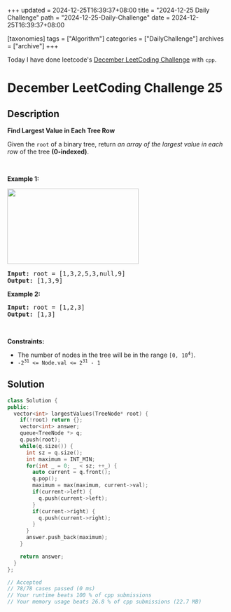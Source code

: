 +++
updated = 2024-12-25T16:39:37+08:00
title = "2024-12-25 Daily Challenge"
path = "2024-12-25-Daily-Challenge"
date = 2024-12-25T16:39:37+08:00

[taxonomies]
tags = ["Algorithm"]
categories = ["DailyChallenge"]
archives = ["archive"]
+++

Today I have done leetcode's [December LeetCoding Challenge](https://leetcode.com/problems/find-largest-value-in-each-tree-row/) with `cpp`.

<!-- more -->

# December LeetCoding Challenge 25

## Description

**Find Largest Value in Each Tree Row**

<p>Given the <code>root</code> of a binary tree, return <em>an array of the largest value in each row</em> of the tree <strong>(0-indexed)</strong>.</p>

<p>&nbsp;</p>
<p><strong class="example">Example 1:</strong></p>
<img alt="" src="https://assets.leetcode.com/uploads/2020/08/21/largest_e1.jpg" style="width: 300px; height: 172px;" />
<pre>
<strong>Input:</strong> root = [1,3,2,5,3,null,9]
<strong>Output:</strong> [1,3,9]
</pre>

<p><strong class="example">Example 2:</strong></p>

<pre>
<strong>Input:</strong> root = [1,2,3]
<strong>Output:</strong> [1,3]
</pre>

<p>&nbsp;</p>
<p><strong>Constraints:</strong></p>

<ul>
	<li>The number of nodes in the tree will be in the range <code>[0, 10<sup>4</sup>]</code>.</li>
	<li><code>-2<sup>31</sup> &lt;= Node.val &lt;= 2<sup>31</sup> - 1</code></li>
</ul>


## Solution

``` cpp
class Solution {
public:
  vector<int> largestValues(TreeNode* root) {
    if(!root) return {};
    vector<int> answer;
    queue<TreeNode *> q;
    q.push(root);
    while(q.size()) {
      int sz = q.size();
      int maximum = INT_MIN;
      for(int _ = 0; _ < sz; ++_) {
        auto current = q.front();
        q.pop();
        maximum = max(maximum, current->val);
        if(current->left) {
          q.push(current->left);
        }
        if(current->right) {
          q.push(current->right);
        }
      }
      answer.push_back(maximum);
    }

    return answer;
  }
};

// Accepted
// 78/78 cases passed (0 ms)
// Your runtime beats 100 % of cpp submissions
// Your memory usage beats 26.8 % of cpp submissions (22.7 MB)
```
